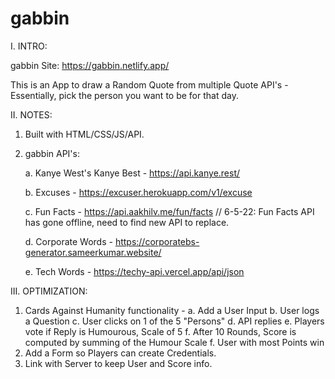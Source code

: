 # gabbin

I. INTRO:

gabbin Site: https://gabbin.netlify.app/

This is an App to draw a Random Quote from multiple Quote API's - Essentially, pick the person you want to be for that day.

II. NOTES:

  1. Built with HTML/CSS/JS/API.
  2. gabbin API's: 

     a. Kanye West's Kanye Best - https://api.kanye.rest/
     
     b. Excuses - https://excuser.herokuapp.com/v1/excuse
     
     c. Fun Facts - https://api.aakhilv.me/fun/facts
     // 6-5-22: Fun Facts API has gone offline, need to find new API to replace.
     
     d. Corporate Words - https://corporatebs-generator.sameerkumar.website/
     
     e. Tech Words - https://techy-api.vercel.app/api/json

III. OPTIMIZATION:

  1. Cards Against Humanity functionality -
     a. Add a User Input
     b. User logs a Question
     c. User clicks on 1 of the 5 "Persons"
     d. API replies
     e. Players vote if Reply is Humourous, Scale of 5
     f. After 10 Rounds, Score is computed by summing of the Humour Scale
     f. User with most Points win
  2. Add a Form so Players can create Credentials.  
  3. Link with Server to keep User and Score info.

